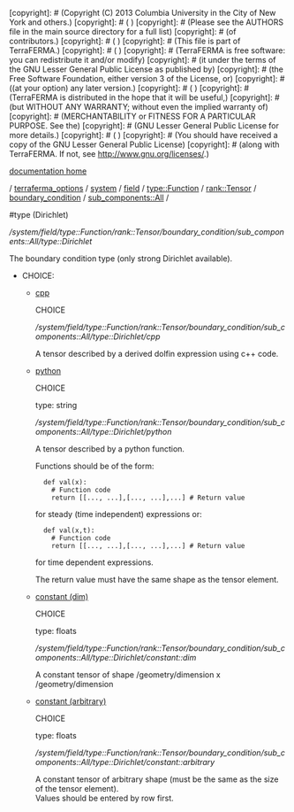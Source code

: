 [copyright]: # (Copyright (C) 2013 Columbia University in the City of New York and others.)
[copyright]: # ( )
[copyright]: # (Please see the AUTHORS file in the main source directory for a full list)
[copyright]: # (of contributors.)
[copyright]: # ( )
[copyright]: # (This file is part of TerraFERMA.)
[copyright]: # ( )
[copyright]: # (TerraFERMA is free software: you can redistribute it and/or modify)
[copyright]: # (it under the terms of the GNU Lesser General Public License as published by)
[copyright]: # (the Free Software Foundation, either version 3 of the License, or)
[copyright]: # ((at your option) any later version.)
[copyright]: # ( )
[copyright]: # (TerraFERMA is distributed in the hope that it will be useful,)
[copyright]: # (but WITHOUT ANY WARRANTY; without even the implied warranty of)
[copyright]: # (MERCHANTABILITY or FITNESS FOR A PARTICULAR PURPOSE. See the)
[copyright]: # (GNU Lesser General Public License for more details.)
[copyright]: # ( )
[copyright]: # (You should have received a copy of the GNU Lesser General Public License)
[copyright]: # (along with TerraFERMA. If not, see <http://www.gnu.org/licenses/>.)

[documentation home](Documentation)

/ [terraferma_options](../../../../../../../terraferma_options) / [system](../../../../../../system) / [field](../../../../../field) / [type::Function](../../../../type__Function) / [rank::Tensor](../../../rank__Tensor) / [boundary_condition](../../boundary_condition) / [sub_components::All](../sub_components__All) /

#type (Dirichlet)

*/system/field/type::Function/rank::Tensor/boundary_condition/sub_components::All/type::Dirichlet*

The boundary condition type (only strong Dirichlet available).

* CHOICE:
    * [cpp](type__Dirichlet/cpp "child")

        CHOICE 

        */system/field/type::Function/rank::Tensor/boundary_condition/sub_components::All/type::Dirichlet/cpp*

        A tensor described by a derived dolfin expression using c++ code.

    * [python](type__Dirichlet/python "child")

        CHOICE 

        type: string

        */system/field/type::Function/rank::Tensor/boundary_condition/sub_components::All/type::Dirichlet/python*

        A tensor described by a python function.
        
        Functions should be of the form:
        
            def val(x):
              # Function code
              return [[..., ...],[..., ...],...] # Return value
        
         for steady (time independent) expressions or:
        
            def val(x,t):
              # Function code
              return [[..., ...],[..., ...],...] # Return value
        
         for time dependent expressions.
        
        The return value must have the same shape as the tensor element.

    * [constant (dim)](type__Dirichlet/constant__dim "child")

        CHOICE 

        type: floats

        */system/field/type::Function/rank::Tensor/boundary_condition/sub_components::All/type::Dirichlet/constant::dim*

        A constant tensor of shape /geometry/dimension x /geometry/dimension

    * [constant (arbitrary)](type__Dirichlet/constant__arbitrary "child")

        CHOICE 

        type: floats

        */system/field/type::Function/rank::Tensor/boundary_condition/sub_components::All/type::Dirichlet/constant::arbitrary*

        A constant tensor of arbitrary shape (must be the same as the size of the tensor element).  
        Values should be entered by row first.

[autogenerated]: # (This file was automatically generated from the schema file:/home/cwilson/repos/github/TerraFERMA/TerraFERMA/buckettools/schemas/function.rng.)

